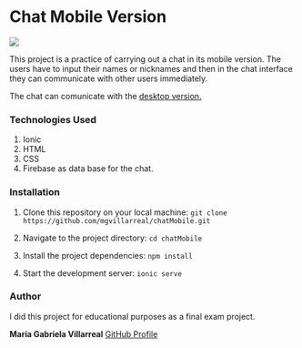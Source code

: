 # Chat Mobile Version

<p align="left">
   <img src="https://img.shields.io/badge/STATUS-DONE-green">
</p>

This project is a practice of carrying out a chat in its mobile version. The users have to input their names or nicknames and then in the chat interface they can communicate with other users immediately.

The chat can comunicate with the [desktop version.](https://github.com/mgvillarreal/ALED3P2)

### Technologies Used

1. Ionic
3. HTML
4. CSS
5. Firebase as data base for the chat.

### Installation

1. Clone this repository on your local machine: `git clone https://github.com/mgvillarreal/chatMobile.git`

2. Navigate to the project directory: `cd chatMobile`

3. Install the project dependencies: `npm install`

4. Start the development server: `ionic serve`

### Author

I did this project for educational purposes as a final exam project.

**María Gabriela Villarreal** [GitHub Profile](https://github.com/mgvillarreal)
